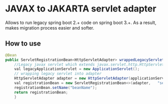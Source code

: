 # JAVAX to JAKARTA servlet adapter

Allows to run legacy spring boot 2.+ code on spring boot 3.+. As a result, makes migration process easier and softer.

## How to use
```java
@Bean
public ServletRegistrationBean<HttpServletAdapter> wrappedLegacyServlet() {
	//Legacy javax servlet which extends javax.servlet.http.HttpServlet
	val legacyApplicationServlet = new ApplicationServlet();
	// wrapping legacy servlet into adapter
	HttpServletAdapter adapter = new HttpServletAdapter(applicationServlet);
	val registrationBean = new ServletRegistrationBean<>(adapter,	"servlet_path");
	registrationBean.setName("beanName");
	return registrationBean;
	}
```